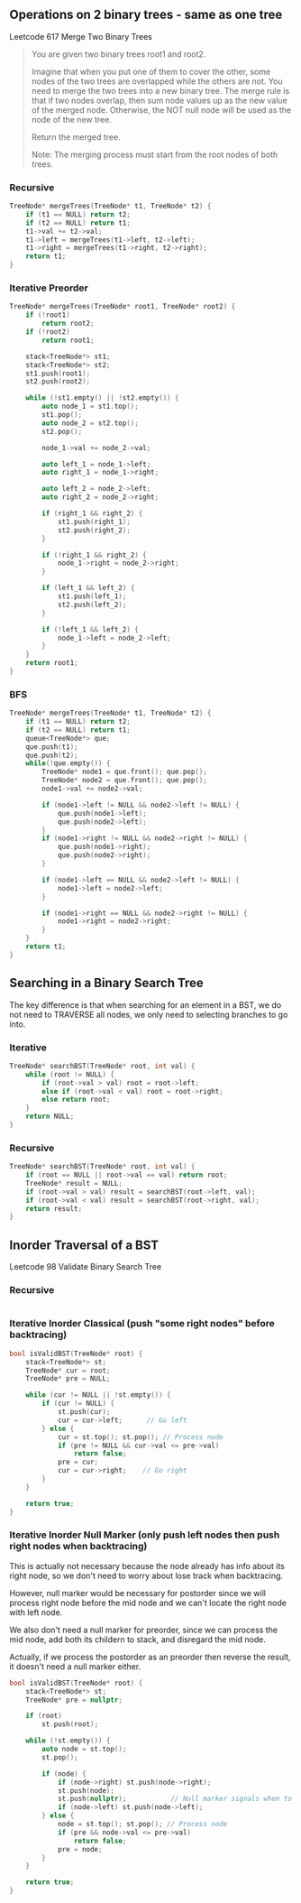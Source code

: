## Operations on 2 binary trees - same as one tree
Leetcode 617 Merge Two Binary Trees

> You are given two binary trees root1 and root2.
> 
> Imagine that when you put one of them to cover the other, some nodes of the two trees are overlapped while the others are not. You need to merge the two trees into a new binary tree. The merge rule is that if two nodes overlap, then sum node values up as the new value of the merged node. Otherwise, the NOT null node will be used as the node of the new tree.
>
> Return the merged tree.
>
> Note: The merging process must start from the root nodes of both trees.

### Recursive
```cpp
TreeNode* mergeTrees(TreeNode* t1, TreeNode* t2) {
    if (t1 == NULL) return t2; 
    if (t2 == NULL) return t1; 
    t1->val += t2->val;                             
    t1->left = mergeTrees(t1->left, t2->left);      
    t1->right = mergeTrees(t1->right, t2->right);  
    return t1;
}
```

### Iterative Preorder
```cpp
TreeNode* mergeTrees(TreeNode* root1, TreeNode* root2) {
    if (!root1)
        return root2;
    if (!root2)
        return root1;

    stack<TreeNode*> st1;
    stack<TreeNode*> st2;
    st1.push(root1);
    st2.push(root2);

    while (!st1.empty() || !st2.empty()) {
        auto node_1 = st1.top();
        st1.pop();
        auto node_2 = st2.top();
        st2.pop();

        node_1->val += node_2->val;

        auto left_1 = node_1->left;
        auto right_1 = node_1->right;

        auto left_2 = node_2->left;
        auto right_2 = node_2->right;

        if (right_1 && right_2) {
            st1.push(right_1);
            st2.push(right_2);
        }

        if (!right_1 && right_2) {
            node_1->right = node_2->right;
        }

        if (left_1 && left_2) {
            st1.push(left_1);
            st2.push(left_2);
        }

        if (!left_1 && left_2) {
            node_1->left = node_2->left;
        }
    }
    return root1;
}
```

### BFS
```cpp
TreeNode* mergeTrees(TreeNode* t1, TreeNode* t2) {
    if (t1 == NULL) return t2;
    if (t2 == NULL) return t1;
    queue<TreeNode*> que;
    que.push(t1);
    que.push(t2);
    while(!que.empty()) {
        TreeNode* node1 = que.front(); que.pop();
        TreeNode* node2 = que.front(); que.pop();
        node1->val += node2->val;

        if (node1->left != NULL && node2->left != NULL) {
            que.push(node1->left);
            que.push(node2->left);
        }
        if (node1->right != NULL && node2->right != NULL) {
            que.push(node1->right);
            que.push(node2->right);
        }

        if (node1->left == NULL && node2->left != NULL) {
            node1->left = node2->left;
        }

        if (node1->right == NULL && node2->right != NULL) {
            node1->right = node2->right;
        }
    }
    return t1;
}
```

## Searching in a Binary Search Tree 
The key difference is that when searching for an element in a BST, we do not need to TRAVERSE all nodes, we only need to selecting branches to go into. 

### Iterative
```cpp
TreeNode* searchBST(TreeNode* root, int val) {
    while (root != NULL) {
        if (root->val > val) root = root->left;
        else if (root->val < val) root = root->right;
        else return root;
    }
    return NULL;
}
```

### Recursive
```cpp
TreeNode* searchBST(TreeNode* root, int val) {
    if (root == NULL || root->val == val) return root;
    TreeNode* result = NULL;
    if (root->val > val) result = searchBST(root->left, val);
    if (root->val < val) result = searchBST(root->right, val);
    return result;
}
```

## Inorder Traversal of a BST
Leetcode 98 Validate Binary Search Tree

### Recursive
```cpp

```

### Iterative Inorder Classical (push "some right nodes" before backtracing)
```cpp
bool isValidBST(TreeNode* root) {
    stack<TreeNode*> st;
    TreeNode* cur = root;
    TreeNode* pre = NULL;

    while (cur != NULL || !st.empty()) {
        if (cur != NULL) {
            st.push(cur);
            cur = cur->left;      // Go left
        } else {
            cur = st.top(); st.pop(); // Process node
            if (pre != NULL && cur->val <= pre->val)
                return false;
            pre = cur;
            cur = cur->right;    // Go right
        }
    }

    return true;
}
```

### Iterative Inorder Null Marker (only push left nodes then push right nodes when backtracing)
This is actually not necessary because the node already has info about its right node, so we don't need to worry about lose track when backtracing.

However, null marker would be necessary for postorder since we will process right node before the mid node and we can't locate the right node with left node. 

We also don't need a null marker for preorder, since we can process the mid node, add both its childern to stack, and disregard the mid node. 

Actually, if we process the postorder as an preorder then reverse the result, it doesn't need a null marker either. 
```cpp
bool isValidBST(TreeNode* root) {
    stack<TreeNode*> st;
    TreeNode* pre = nullptr;

    if (root)
        st.push(root);

    while (!st.empty()) {
        auto node = st.top();
        st.pop();

        if (node) {
            if (node->right) st.push(node->right);
            st.push(node);
            st.push(nullptr);           // Null marker signals when to process the node
            if (node->left) st.push(node->left);
        } else {
            node = st.top(); st.pop(); // Process node
            if (pre && node->val <= pre->val)
                return false;
            pre = node;
        }
    }

    return true;
}
```
